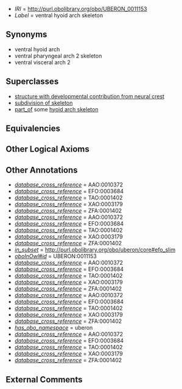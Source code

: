  * *IRI* = http://purl.obolibrary.org/obo/UBERON_0011153
 * *Label* = ventral hyoid arch skeleton

## Synonyms

 * ventral hyoid arch
 * ventral pharyngeal arch 2 skeleton
 * ventral visceral arch 2

## Superclasses

 * [structure with developmental contribution from neural crest](../../UBERON/14/UBERON_0010314.md)
 * [subdivision of skeleton](../../UBERON/12/UBERON_0010912.md)
 * [part_of](../../BFO/50/BFO_0000050.md) some [hyoid arch skeleton](../../UBERON/84/UBERON_0005884.md)

## Equivalencies


## Other Logical Axioms


## Other Annotations

 * *[database_cross_reference](../../ef/oboInOwl#hasDbXref.md)* = AAO:0010372
 * *[database_cross_reference](../../ef/oboInOwl#hasDbXref.md)* = EFO:0003684
 * *[database_cross_reference](../../ef/oboInOwl#hasDbXref.md)* = TAO:0001402
 * *[database_cross_reference](../../ef/oboInOwl#hasDbXref.md)* = XAO:0003179
 * *[database_cross_reference](../../ef/oboInOwl#hasDbXref.md)* = ZFA:0001402
 * *[database_cross_reference](../../ef/oboInOwl#hasDbXref.md)* = AAO:0010372
 * *[database_cross_reference](../../ef/oboInOwl#hasDbXref.md)* = EFO:0003684
 * *[database_cross_reference](../../ef/oboInOwl#hasDbXref.md)* = TAO:0001402
 * *[database_cross_reference](../../ef/oboInOwl#hasDbXref.md)* = XAO:0003179
 * *[database_cross_reference](../../ef/oboInOwl#hasDbXref.md)* = ZFA:0001402
 * *[in_subset](../../et/oboInOwl#inSubset.md)* = http://purl.obolibrary.org/obo/uberon/core#efo_slim
 * *[oboInOwl#id](../../id/oboInOwl#id.md)* = UBERON:0011153
 * *[database_cross_reference](../../ef/oboInOwl#hasDbXref.md)* = AAO:0010372
 * *[database_cross_reference](../../ef/oboInOwl#hasDbXref.md)* = EFO:0003684
 * *[database_cross_reference](../../ef/oboInOwl#hasDbXref.md)* = TAO:0001402
 * *[database_cross_reference](../../ef/oboInOwl#hasDbXref.md)* = XAO:0003179
 * *[database_cross_reference](../../ef/oboInOwl#hasDbXref.md)* = ZFA:0001402
 * *[database_cross_reference](../../ef/oboInOwl#hasDbXref.md)* = AAO:0010372
 * *[database_cross_reference](../../ef/oboInOwl#hasDbXref.md)* = EFO:0003684
 * *[database_cross_reference](../../ef/oboInOwl#hasDbXref.md)* = TAO:0001402
 * *[database_cross_reference](../../ef/oboInOwl#hasDbXref.md)* = XAO:0003179
 * *[database_cross_reference](../../ef/oboInOwl#hasDbXref.md)* = ZFA:0001402
 * *[has_obo_namespace](../../ce/oboInOwl#hasOBONamespace.md)* = uberon
 * *[database_cross_reference](../../ef/oboInOwl#hasDbXref.md)* = AAO:0010372
 * *[database_cross_reference](../../ef/oboInOwl#hasDbXref.md)* = EFO:0003684
 * *[database_cross_reference](../../ef/oboInOwl#hasDbXref.md)* = TAO:0001402
 * *[database_cross_reference](../../ef/oboInOwl#hasDbXref.md)* = XAO:0003179
 * *[database_cross_reference](../../ef/oboInOwl#hasDbXref.md)* = ZFA:0001402

## External Comments

